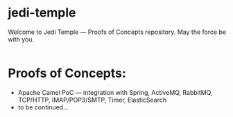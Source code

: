# jedi-temple
Welcome to Jedi Temple — Proofs of Concepts repository. May the force be with you.

<p align="center">
	<img src="https://github.com/JediVision/jedi-temple/blob/master/img/jedi-temple.jpg?raw=true" alt=""/>
</p>

# Proofs of Concepts:

* Apache Camel PoC — integration with Spring, ActiveMQ, RabbitMQ, TCP/HTTP, IMAP/POP3/SMTP, Timer, ElasticSearch
* to be continued...
